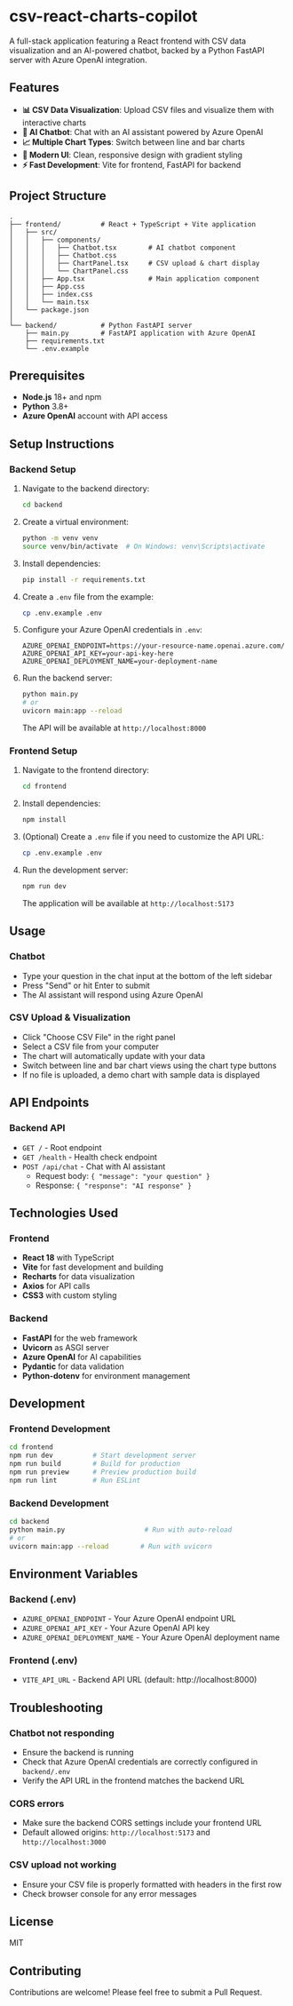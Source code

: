# csv-react-charts-copilot

A full-stack application featuring a React frontend with CSV data visualization and an AI-powered chatbot, backed by a Python FastAPI server with Azure OpenAI integration.

## Features

- **📊 CSV Data Visualization**: Upload CSV files and visualize them with interactive charts
- **💬 AI Chatbot**: Chat with an AI assistant powered by Azure OpenAI
- **📈 Multiple Chart Types**: Switch between line and bar charts
- **🎨 Modern UI**: Clean, responsive design with gradient styling
- **⚡ Fast Development**: Vite for frontend, FastAPI for backend

## Project Structure

```
.
├── frontend/          # React + TypeScript + Vite application
│   ├── src/
│   │   ├── components/
│   │   │   ├── Chatbot.tsx        # AI chatbot component
│   │   │   ├── Chatbot.css
│   │   │   ├── ChartPanel.tsx     # CSV upload & chart display
│   │   │   └── ChartPanel.css
│   │   ├── App.tsx                # Main application component
│   │   ├── App.css
│   │   ├── index.css
│   │   └── main.tsx
│   └── package.json
│
└── backend/           # Python FastAPI server
    ├── main.py        # FastAPI application with Azure OpenAI
    ├── requirements.txt
    └── .env.example
```

## Prerequisites

- **Node.js** 18+ and npm
- **Python** 3.8+
- **Azure OpenAI** account with API access

## Setup Instructions

### Backend Setup

1. Navigate to the backend directory:
   ```bash
   cd backend
   ```

2. Create a virtual environment:
   ```bash
   python -m venv venv
   source venv/bin/activate  # On Windows: venv\Scripts\activate
   ```

3. Install dependencies:
   ```bash
   pip install -r requirements.txt
   ```

4. Create a `.env` file from the example:
   ```bash
   cp .env.example .env
   ```

5. Configure your Azure OpenAI credentials in `.env`:
   ```env
   AZURE_OPENAI_ENDPOINT=https://your-resource-name.openai.azure.com/
   AZURE_OPENAI_API_KEY=your-api-key-here
   AZURE_OPENAI_DEPLOYMENT_NAME=your-deployment-name
   ```

6. Run the backend server:
   ```bash
   python main.py
   # or
   uvicorn main:app --reload
   ```

   The API will be available at `http://localhost:8000`

### Frontend Setup

1. Navigate to the frontend directory:
   ```bash
   cd frontend
   ```

2. Install dependencies:
   ```bash
   npm install
   ```

3. (Optional) Create a `.env` file if you need to customize the API URL:
   ```bash
   cp .env.example .env
   ```

4. Run the development server:
   ```bash
   npm run dev
   ```

   The application will be available at `http://localhost:5173`

## Usage

### Chatbot
- Type your question in the chat input at the bottom of the left sidebar
- Press "Send" or hit Enter to submit
- The AI assistant will respond using Azure OpenAI

### CSV Upload & Visualization
- Click "Choose CSV File" in the right panel
- Select a CSV file from your computer
- The chart will automatically update with your data
- Switch between line and bar chart views using the chart type buttons
- If no file is uploaded, a demo chart with sample data is displayed

## API Endpoints

### Backend API

- `GET /` - Root endpoint
- `GET /health` - Health check endpoint
- `POST /api/chat` - Chat with AI assistant
  - Request body: `{ "message": "your question" }`
  - Response: `{ "response": "AI response" }`

## Technologies Used

### Frontend
- **React 18** with TypeScript
- **Vite** for fast development and building
- **Recharts** for data visualization
- **Axios** for API calls
- **CSS3** with custom styling

### Backend
- **FastAPI** for the web framework
- **Uvicorn** as ASGI server
- **Azure OpenAI** for AI capabilities
- **Pydantic** for data validation
- **Python-dotenv** for environment management

## Development

### Frontend Development
```bash
cd frontend
npm run dev          # Start development server
npm run build        # Build for production
npm run preview      # Preview production build
npm run lint         # Run ESLint
```

### Backend Development
```bash
cd backend
python main.py                    # Run with auto-reload
# or
uvicorn main:app --reload        # Run with uvicorn
```

## Environment Variables

### Backend (.env)
- `AZURE_OPENAI_ENDPOINT` - Your Azure OpenAI endpoint URL
- `AZURE_OPENAI_API_KEY` - Your Azure OpenAI API key
- `AZURE_OPENAI_DEPLOYMENT_NAME` - Your Azure OpenAI deployment name

### Frontend (.env)
- `VITE_API_URL` - Backend API URL (default: http://localhost:8000)

## Troubleshooting

### Chatbot not responding
- Ensure the backend is running
- Check that Azure OpenAI credentials are correctly configured in `backend/.env`
- Verify the API URL in the frontend matches the backend URL

### CORS errors
- Make sure the backend CORS settings include your frontend URL
- Default allowed origins: `http://localhost:5173` and `http://localhost:3000`

### CSV upload not working
- Ensure your CSV file is properly formatted with headers in the first row
- Check browser console for any error messages

## License

MIT

## Contributing

Contributions are welcome! Please feel free to submit a Pull Request.